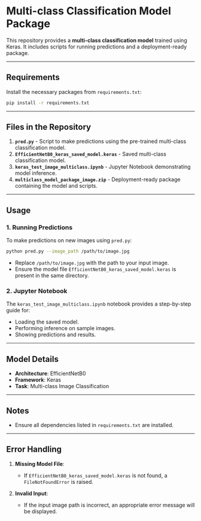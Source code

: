 # Multi-class Classification Model Package

This repository provides a **multi-class classification model** trained using Keras. It includes scripts for running predictions and a deployment-ready package.

---

## Requirements

Install the necessary packages from `requirements.txt`:

```bash
pip install -r requirements.txt
```

---

## Files in the Repository

1. **`pred.py`** - Script to make predictions using the pre-trained multi-class classification model.
2. **`EfficientNetB0_keras_saved_model.keras`** - Saved multi-class classification model.
3. **`keras_test_image_multiclass.ipynb`** - Jupyter Notebook demonstrating model inference.
4. **`multiclass_model_package_image.zip`** - Deployment-ready package containing the model and scripts.

---

## Usage

### 1. Running Predictions

To make predictions on new images using `pred.py`:

```bash
python pred.py --image_path /path/to/image.jpg
```

- Replace `/path/to/image.jpg` with the path to your input image.
- Ensure the model file `EfficientNetB0_keras_saved_model.keras` is present in the same directory.

### 2. Jupyter Notebook

The `keras_test_image_multiclass.ipynb` notebook provides a step-by-step guide for:

- Loading the saved model.
- Performing inference on sample images.
- Showing predictions and results.

---

## Model Details

- **Architecture**: EfficientNetB0
- **Framework**: Keras
- **Task**: Multi-class Image Classification

---

## Notes

- Ensure all dependencies listed in `requirements.txt` are installed.

---

## Error Handling

1. **Missing Model File**:
   - If `EfficientNetB0_keras_saved_model.keras` is not found, a `FileNotFoundError` is raised.

2. **Invalid Input**:
   - If the input image path is incorrect, an appropriate error message will be displayed.

